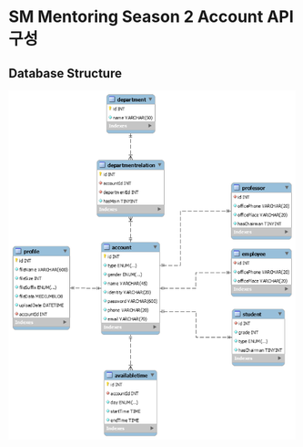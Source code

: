 # SM Mentoring Season 2 Account API 구성

## Database Structure

![mentoring_user_er](https://github.com/MotivationMentoringSeason2/SM_Mentoring_Server/blob/master/AccountAPI/image/mentoring_user_er.png)